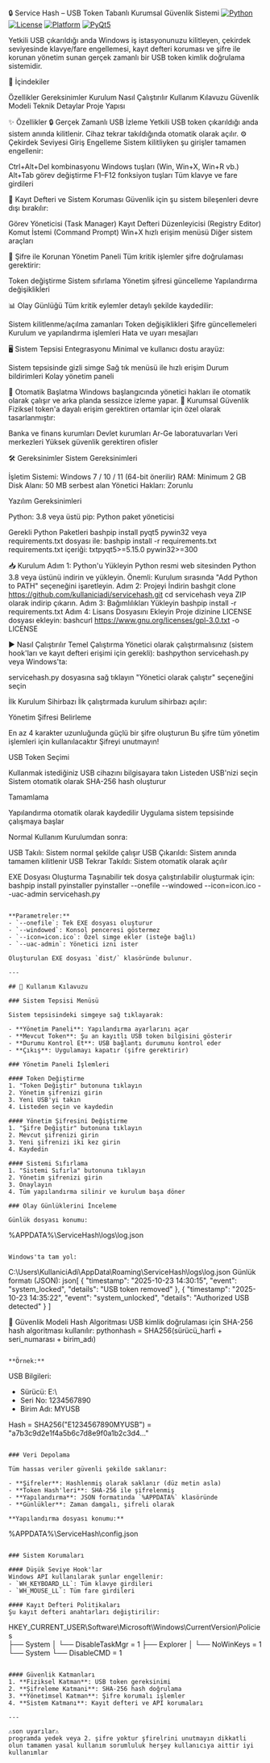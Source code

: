 🔒 Service Hash – USB Token Tabanlı Kurumsal Güvenlik Sistemi
[![Python](https://img.shields.io/badge/Python-3.8%2B-blue?logo=python)](   https://python.org   )
[![License](https://img.shields.io/badge/Lisans-GPLv3-red?logo=gnu)](   https://www.gnu.org/licenses/gpl-3.0   )
[![Platform](https://img.shields.io/badge/Platform-Windows%207%2F10%2F11-orange   )](https://microsoft.com/windows   )
[![PyQt5](https://img.shields.io/badge/Arayüz-PyQt5-purple)](https://www.riverbankcomputing.com/software/pyqt/   )

Yetkili USB çıkarıldığı anda Windows iş istasyonunuzu kilitleyen, çekirdek seviyesinde klavye/fare engellemesi, kayıt defteri koruması ve şifre ile korunan yönetim sunan gerçek zamanlı bir USB token kimlik doğrulama sistemidir.


📑 İçindekiler

Özellikler
Gereksinimler
Kurulum
Nasıl Çalıştırılır
Kullanım Kılavuzu
Güvenlik Modeli
Teknik Detaylar
Proje Yapısı



✨ Özellikler
🔒 Gerçek Zamanlı USB İzleme
Yetkili USB token çıkarıldığı anda sistem anında kilitlenir. Cihaz tekrar takıldığında otomatik olarak açılır.
⚙️ Çekirdek Seviyesi Giriş Engelleme
Sistem kilitliyken şu girişler tamamen engellenir:

Ctrl+Alt+Del kombinasyonu
Windows tuşları (Win, Win+X, Win+R vb.)
Alt+Tab görev değiştirme
F1–F12 fonksiyon tuşları
Tüm klavye ve fare girdileri

📁 Kayıt Defteri ve Sistem Koruması
Güvenlik için şu sistem bileşenleri devre dışı bırakılır:

Görev Yöneticisi (Task Manager)
Kayıt Defteri Düzenleyicisi (Registry Editor)
Komut İstemi (Command Prompt)
Win+X hızlı erişim menüsü
Diğer sistem araçları

🔐 Şifre ile Korunan Yönetim Paneli
Tüm kritik işlemler şifre doğrulaması gerektirir:

Token değiştirme
Sistem sıfırlama
Yönetim şifresi güncelleme
Yapılandırma değişiklikleri

📊 Olay Günlüğü
Tüm kritik eylemler detaylı şekilde kaydedilir:

Sistem kilitlenme/açılma zamanları
Token değişiklikleri
Şifre güncellemeleri
Kurulum ve yapılandırma işlemleri
Hata ve uyarı mesajları

🖥️ Sistem Tepsisi Entegrasyonu
Minimal ve kullanıcı dostu arayüz:

Sistem tepsisinde gizli simge
Sağ tık menüsü ile hızlı erişim
Durum bildirimleri
Kolay yönetim paneli

🔄 Otomatik Başlatma
Windows başlangıcında yönetici hakları ile otomatik olarak çalışır ve arka planda sessizce izleme yapar.
🧪 Kurumsal Güvenlik
Fiziksel token'a dayalı erişim gerektiren ortamlar için özel olarak tasarlanmıştır:

Banka ve finans kurumları
Devlet kurumları
Ar-Ge laboratuvarları
Veri merkezleri
Yüksek güvenlik gerektiren ofisler


🛠️ Gereksinimler
Sistem Gereksinimleri

İşletim Sistemi: Windows 7 / 10 / 11 (64-bit önerilir)
RAM: Minimum 2 GB
Disk Alanı: 50 MB serbest alan
Yönetici Hakları: Zorunlu

Yazılım Gereksinimleri

Python: 3.8 veya üstü
pip: Python paket yöneticisi

Gerekli Python Paketleri
bashpip install pyqt5 pywin32
veya requirements.txt dosyası ile:
bashpip install -r requirements.txt
requirements.txt içeriği:
txtpyqt5>=5.15.0
pywin32>=300

📥 Kurulum
Adım 1: Python'u Yükleyin
Python resmi web sitesinden Python 3.8 veya üstünü indirin ve yükleyin.
Önemli: Kurulum sırasında "Add Python to PATH" seçeneğini işaretleyin.
Adım 2: Projeyi İndirin
bashgit clone https://github.com/kullaniciadi/servicehash.git
cd servicehash
veya ZIP olarak indirip çıkarın.
Adım 3: Bağımlılıkları Yükleyin
bashpip install -r requirements.txt
Adım 4: Lisans Dosyasını Ekleyin
Proje dizinine LICENSE dosyası ekleyin:
bashcurl https://www.gnu.org/licenses/gpl-3.0.txt -o LICENSE

▶️ Nasıl Çalıştırılır
Temel Çalıştırma
Yönetici olarak çalıştırmalısınız (sistem hook'ları ve kayıt defteri erişimi için gerekli):
bashpython servicehash.py
veya Windows'ta:

servicehash.py dosyasına sağ tıklayın
"Yönetici olarak çalıştır" seçeneğini seçin

İlk Kurulum Sihirbazı
İlk çalıştırmada kurulum sihirbazı açılır:

Yönetim Şifresi Belirleme

En az 4 karakter uzunluğunda güçlü bir şifre oluşturun
Bu şifre tüm yönetim işlemleri için kullanılacaktır
Şifreyi unutmayın!


USB Token Seçimi

Kullanmak istediğiniz USB cihazını bilgisayara takın
Listeden USB'nizi seçin
Sistem otomatik olarak SHA-256 hash oluşturur


Tamamlama

Yapılandırma otomatik olarak kaydedilir
Uygulama sistem tepsisinde çalışmaya başlar



Normal Kullanım
Kurulumdan sonra:

USB Takılı: Sistem normal şekilde çalışır
USB Çıkarıldı: Sistem anında tamamen kilitlenir
USB Tekrar Takıldı: Sistem otomatik olarak açılır

EXE Dosyası Oluşturma
Taşınabilir tek dosya çalıştırılabilir oluşturmak için:
bashpip install pyinstaller
pyinstaller --onefile --windowed --icon=icon.ico --uac-admin servicehash.py
```

**Parametreler:**
- `--onefile`: Tek EXE dosyası oluşturur
- `--windowed`: Konsol penceresi göstermez
- `--icon=icon.ico`: Özel simge ekler (isteğe bağlı)
- `--uac-admin`: Yönetici izni ister

Oluşturulan EXE dosyası `dist/` klasöründe bulunur.

---

## 📖 Kullanım Kılavuzu

### Sistem Tepsisi Menüsü

Sistem tepsisindeki simgeye sağ tıklayarak:

- **Yönetim Paneli**: Yapılandırma ayarlarını açar
- **Mevcut Token**: Şu an kayıtlı USB token bilgisini gösterir
- **Durumu Kontrol Et**: USB bağlantı durumunu kontrol eder
- **Çıkış**: Uygulamayı kapatır (şifre gerektirir)

### Yönetim Paneli İşlemleri

#### Token Değiştirme
1. "Token Değiştir" butonuna tıklayın
2. Yönetim şifrenizi girin
3. Yeni USB'yi takın
4. Listeden seçin ve kaydedin

#### Yönetim Şifresini Değiştirme
1. "Şifre Değiştir" butonuna tıklayın
2. Mevcut şifrenizi girin
3. Yeni şifrenizi iki kez girin
4. Kaydedin

#### Sistemi Sıfırlama
1. "Sistemi Sıfırla" butonuna tıklayın
2. Yönetim şifrenizi girin
3. Onaylayın
4. Tüm yapılandırma silinir ve kurulum başa döner

### Olay Günlüklerini İnceleme

Günlük dosyası konumu:
```
%APPDATA%\ServiceHash\logs\log.json
```

Windows'ta tam yol:
```
C:\Users\KullaniciAdi\AppData\Roaming\ServiceHash\logs\log.json
Günlük formatı (JSON):
json[
  {
    "timestamp": "2025-10-23 14:30:15",
    "event": "system_locked",
    "details": "USB token removed"
  },
  {
    "timestamp": "2025-10-23 14:35:22",
    "event": "system_unlocked",
    "details": "Authorized USB detected"
  }
]

🔐 Güvenlik Modeli
Hash Algoritması
USB kimlik doğrulaması için SHA-256 hash algoritması kullanılır:
pythonhash = SHA256(sürücü_harfi + seri_numarası + birim_adı)
```

**Örnek:**
```
USB Bilgileri:
- Sürücü: E:\
- Seri No: 1234567890
- Birim Adı: MYUSB

Hash = SHA256("E1234567890MYUSB")
     = "a7b3c9d2e1f4a5b6c7d8e9f0a1b2c3d4..."
```

### Veri Depolama

Tüm hassas veriler güvenli şekilde saklanır:

- **Şifreler**: Hashlenmiş olarak saklanır (düz metin asla)
- **Token Hash'leri**: SHA-256 ile şifrelenmiş
- **Yapılandırma**: JSON formatında `%APPDATA%` klasöründe
- **Günlükler**: Zaman damgalı, şifreli olarak

**Yapılandırma dosyası konumu:**
```
%APPDATA%\ServiceHash\config.json
```

### Sistem Korumaları

#### Düşük Seviye Hook'lar
Windows API kullanılarak şunlar engellenir:
- `WH_KEYBOARD_LL`: Tüm klavye girdileri
- `WH_MOUSE_LL`: Tüm fare girdileri

#### Kayıt Defteri Politikaları
Şu kayıt defteri anahtarları değiştirilir:
```
HKEY_CURRENT_USER\Software\Microsoft\Windows\CurrentVersion\Policies\
├── System
│   └── DisableTaskMgr = 1
├── Explorer
│   └── NoWinKeys = 1
└── System
    └── DisableCMD = 1
```

#### Güvenlik Katmanları
1. **Fiziksel Katman**: USB token gereksinimi
2. **Şifreleme Katmani**: SHA-256 hash doğrulama
3. **Yönetimsel Katman**: Şifre korumalı işlemler
4. **Sistem Katmanı**: Kayıt defteri ve API korumaları

---

⚠️son uyarılar⚠️
programda yedek veya 2. şifre yoktur şfirelrini unutmayın dikkatli olun tamamen yasal kullanım sorumluluk herşey kullanıcıya aittir iyi kullanımlar

